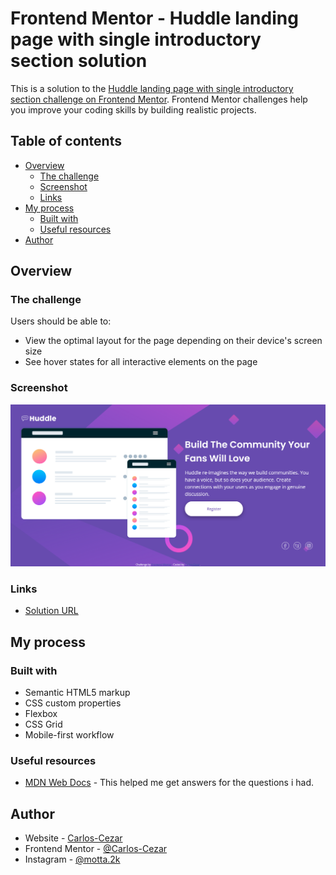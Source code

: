 # Frontend Mentor - Huddle landing page with single introductory section solution

This is a solution to the [Huddle landing page with single introductory section challenge on Frontend Mentor](https://www.frontendmentor.io/challenges/huddle-landing-page-with-a-single-introductory-section-B_2Wvxgi0). Frontend Mentor challenges help you improve your coding skills by building realistic projects.

## Table of contents

- [Overview](#overview)
  - [The challenge](#the-challenge)
  - [Screenshot](#screenshot)
  - [Links](#links)
- [My process](#my-process)
  - [Built with](#built-with)
  - [Useful resources](#useful-resources)
- [Author](#author)

## Overview

### The challenge

Users should be able to:

- View the optimal layout for the page depending on their device's screen size
- See hover states for all interactive elements on the page

### Screenshot

![](./screenshot.png)

### Links

- [Solution URL](https://github.com/Carlos-Cezar/fem-huddle-landing-page-with-single-introductory-section-master)

## My process

### Built with

- Semantic HTML5 markup
- CSS custom properties
- Flexbox
- CSS Grid
- Mobile-first workflow

### Useful resources

- [MDN Web Docs](https://developer.mozilla.org/en-US/) - This helped me get answers for the questions i had.

## Author

- Website - [Carlos-Cezar](https://github.com/Carlos-Cezar)
- Frontend Mentor - [@Carlos-Cezar](https://www.frontendmentor.io/profile/Carlos-Cezar)
- Instagram - [@motta.2k](https://www.instagram.com/motta.2k/)

